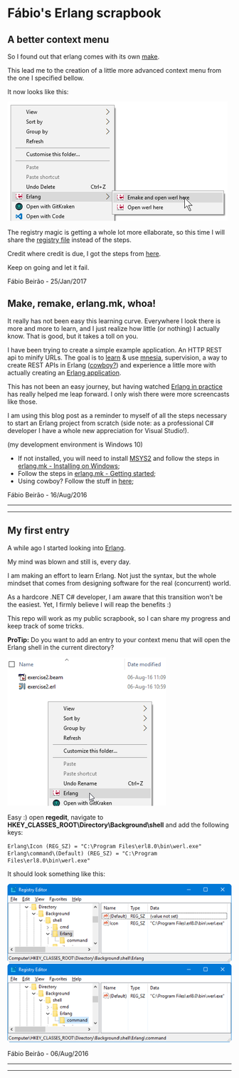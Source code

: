 # Fábio's Erlang scrapbook

## A better context menu

So I found out that erlang comes with its own [make](http://erlang.org/doc/man/make.html).

This lead me to the creation of a little more advanced context menu from the one I specified bellow.

It now looks like this:

![Erlang in the context menu](imgs/erlangContextMenu2.png)

The registry magic is getting a whole lot more ellaborate, so this time I will share the [registry file](assets/erlangContextMenu.reg) instead of the steps.

Credit where credit is due, I got the steps from [here](http://www.askvg.com/add-cascading-menus-for-your-favorite-programs-in-windows-7-desktop-context-menu/).

Keep on going and let it fail.

Fábio Beirão - 25/Jan/2017

## Make, remake, erlang.mk, whoa!

It really has not been easy this learning curve. Everywhere I look there is more and more to learn, and I just realize how little (or nothing) I actually know. That is good, but it takes a toll on you.

I have been trying to create a simple example application. An HTTP REST api to minify URLs. The goal is to [learn](http://learnyousomeerlang.com/mnesia) & use [mnesia](http://erlang.org/doc/apps/mnesia/users_guide.html), supervision, a way to create REST APIs in Erlang ([cowboy?](https://github.com/ninenines/cowboy)) and experience a little more with actually creating an [Erlang application](http://erlang.org/doc/man/application.html).

This has not been an easy journey, but having watched [Erlang in practice](https://pragprog.com/screencast/v-kserl/erlang-in-practice) has really helped me leap forward. I only wish there were more screencasts like those.

I am using this blog post as a reminder to myself of all the steps necessary to start an Erlang project from scratch (side note: as a professional C# developer I have a whole new appreciation for Visual Studio!).

(my development environment is Windows 10)
* If not installed, you will need to install [MSYS2](https://sourceforge.net/projects/msys2/) and follow the steps in [erlang.mk - Installing on Windows](https://erlang.mk/guide/installation.html#_on_windows); 
* Follow the steps in  [erlang.mk - Getting started](https://erlang.mk/guide/getting_started.html);
* Using cowboy? Follow the stuff in [here](http://ninenines.eu/docs/en/cowboy/2.0/guide/getting_started/);

Fábio Beirão - 16/Aug/2016

---
---

## My first entry

A while ago I started looking into [Erlang](https://www.erlang.org/).

My mind was blown and still is, every day.

I am making an effort to learn Erlang. Not just the syntax, but the whole mindset that comes from designing software for the real (concurrent) world.

As a hardcore .NET C# developer, I am aware that this transition won't be the easiest. Yet, I firmly believe I will reap the benefits :)

This repo will work as my public scrapbook, so I can share my progress and keep track of some tricks.

**ProTip:**
Do you want to add an entry to your context menu that will open the Erlang shell in the current directory? 

![Erlang in the context menu](imgs/erlangContextMenu.png)

Easy :) open **regedit**, navigate to **HKEY_CLASSES_ROOT\Directory\Background\shell** and add the following keys:

```
Erlang\Icon (REG_SZ) = "C:\Program Files\erl8.0\bin\werl.exe"
Erlang\command\(Default) (REG_SZ) = "C:\Program Files\erl8.0\bin\werl.exe"
```

It should look something like this:

![Regedit](imgs/erlangContextMenu_regedit1.png)
![Regedit](imgs/erlangContextMenu_regedit2.png)

Fábio Beirão - 06/Aug/2016

---
---